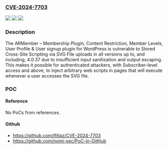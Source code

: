 ### [CVE-2024-7703](https://cve.mitre.org/cgi-bin/cvename.cgi?name=CVE-2024-7703)
![](https://img.shields.io/static/v1?label=Product&message=ARMember%20%E2%80%93%20Membership%20Plugin%2C%20Content%20Restriction%2C%20Member%20Levels%2C%20User%20Profile%20%26%20User%20signup&color=blue)
![](https://img.shields.io/static/v1?label=Version&message=*%3C%3D%204.0.37%20&color=brighgreen)
![](https://img.shields.io/static/v1?label=Vulnerability&message=CWE-79%20Improper%20Neutralization%20of%20Input%20During%20Web%20Page%20Generation%20('Cross-site%20Scripting')&color=brighgreen)

### Description

The ARMember – Membership Plugin, Content Restriction, Member Levels, User Profile & User signup plugin for WordPress is vulnerable to Stored Cross-Site Scripting via SVG File uploads in all versions up to, and including, 4.0.37 due to insufficient input sanitization and output escaping. This makes it possible for authenticated attackers, with Subscriber-level access and above, to inject arbitrary web scripts in pages that will execute whenever a user accesses the SVG file.

### POC

#### Reference
No PoCs from references.

#### Github
- https://github.com/lfillaz/CVE-2024-7703
- https://github.com/nomi-sec/PoC-in-GitHub

